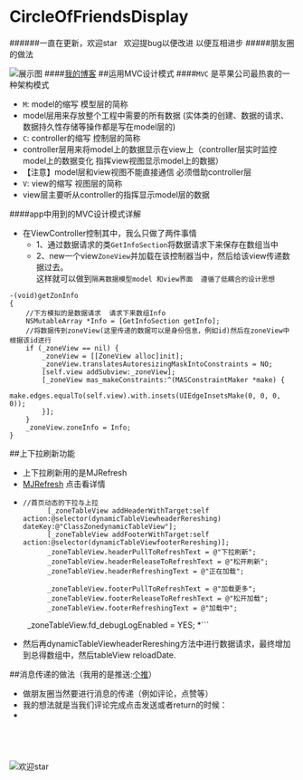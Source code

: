 # CircleOfFriendsDisplay
######一直在更新，欢迎star   欢迎提bug以便改进  以便互相进步
#####朋友圈的做法


![展示图](https://github.com/liyuunxiangGit/CircleOfFriendsDisplay/blob/master/动图/111.gif)
####[我的博客](http://blog.csdn.net/liyunxiangrxm)
##运用MVC设计模式
####`MVC` 是苹果公司最热衷的一种架构模式<br>
* `M`: model的缩写  模型层的简称<br>
 * model层用来存放整个工程中需要的所有数据 (实体类的创建、数据的请求、数据持久性存储等操作都是写在model层的)<br>
* `C`: controller的缩写 控制层的简称<br>
 * controller层用来将model上的数据显示在view上（controller层实时监控model上的数据变化 指挥view视图显示model上的数据）<br>
* 【注意】model层和view视图不能直接通信 必须借助controller层<br>
* `V`: view的缩写 视图层的简称<br>
 * view层主要听从controller的指挥显示model层的数据<br>

####app中用到的MVC设计模式详解
* 在ViewController控制其中，我么只做了两件事情
  * 1、通过数据请求的类`GetInfoSection`将数据请求下来保存在数组当中
  * 2、new一个view`ZoneView`并加载在该控制器当中，然后给该view传递数据过去。<br>
  这样就可以做到`隔离数据模型model 和view界面  遵循了低耦合的设计思想`

```
-(void)getZonInfo
{
    //下方模拟的是数据请求  请求下来数组Info
    NSMutableArray *Info = [GetInfoSection getInfo];
    //将数据传到zoneView(这里传递的数据可以是身份信息，例如id)然后在zoneView中根据该id进行
    if (_zoneView == nil) {
        _zoneView = [[ZoneView alloc]init];
        _zoneView.translatesAutoresizingMaskIntoConstraints = NO;
        [self.view addSubview:_zoneView];
        [_zoneView mas_makeConstraints:^(MASConstraintMaker *make) {
            make.edges.equalTo(self.view).with.insets(UIEdgeInsetsMake(0, 0, 0, 0));
        }];
    }
    _zoneView.zoneInfo = Info;
}
```

##上下拉刷新功能
* 上下拉刷新用的是MJRefresh 
* [MJRefresh](https://github.com/CoderMJLee/MJRefresh#Support%20what%20kinds%20of%20controls%20to%20refresh) 点击看详情
* ```
  //首页动态的下拉与上拉
        [_zoneTableView addHeaderWithTarget:self action:@selector(dynamicTableViewheaderRereshing) dateKey:@"ClassZonedynamicTableView"];
        [_zoneTableView addFooterWithTarget:self action:@selector(dynamicTableViewfooterRereshing)];
        _zoneTableView.headerPullToRefreshText = @"下拉刷新";
        _zoneTableView.headerReleaseToRefreshText = @"松开刷新";
        _zoneTableView.headerRefreshingText = @"正在加载";
        
        _zoneTableView.footerPullToRefreshText = @"加载更多";
        _zoneTableView.footerReleaseToRefreshText = @"松开加载";
        _zoneTableView.footerRefreshingText = @"加载中";
         _zoneTableView.fd_debugLogEnabled = YES;
*```
* 然后再dynamicTableViewheaderRereshing方法中进行数据请求，最终增加到总得数组中，然后tableView reloadDate.

##消息传递的做法（我用的是推送:[个推](http://www.getui.com)）
* 做朋友圈当然要进行消息的传递（例如评论，点赞等）
* 我的想法就是当我们评论完成点击发送或者return的时候：
 *  


##   
![欢迎star](https://github.com/liyuunxiangGit/CircleOfFriendsDisplay/blob/master/动图/1708447-5ec5b979baec85ae.gif)
